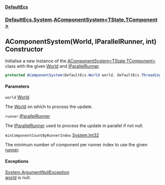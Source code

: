 #### [DefaultEcs](DefaultEcs.md 'DefaultEcs')
### [DefaultEcs.System](DefaultEcs.md#DefaultEcs.System 'DefaultEcs.System').[AComponentSystem&lt;TState,TComponent&gt;](AComponentSystem_TState,TComponent_.md 'DefaultEcs.System.AComponentSystem<TState,TComponent>')

## AComponentSystem(World, IParallelRunner, int) Constructor

Initialise a new instance of the [AComponentSystem&lt;TState,TComponent&gt;](AComponentSystem_TState,TComponent_.md 'DefaultEcs.System.AComponentSystem<TState,TComponent>') class with the given [World](AComponentSystem_TState,TComponent_.World.md 'DefaultEcs.System.AComponentSystem<TState,TComponent>.World') and [IParallelRunner](IParallelRunner.md 'DefaultEcs.Threading.IParallelRunner').

```csharp
protected AComponentSystem(DefaultEcs.World world, DefaultEcs.Threading.IParallelRunner runner, int minComponentCountByRunnerIndex);
```
#### Parameters

<a name='DefaultEcs.System.AComponentSystem_TState,TComponent_.AComponentSystem(DefaultEcs.World,DefaultEcs.Threading.IParallelRunner,int).world'></a>

`world` [World](World.md 'DefaultEcs.World')

The [World](AComponentSystem_TState,TComponent_.World.md 'DefaultEcs.System.AComponentSystem<TState,TComponent>.World') on which to process the update.

<a name='DefaultEcs.System.AComponentSystem_TState,TComponent_.AComponentSystem(DefaultEcs.World,DefaultEcs.Threading.IParallelRunner,int).runner'></a>

`runner` [IParallelRunner](IParallelRunner.md 'DefaultEcs.Threading.IParallelRunner')

The [IParallelRunner](IParallelRunner.md 'DefaultEcs.Threading.IParallelRunner') used to process the update in parallel if not null.

<a name='DefaultEcs.System.AComponentSystem_TState,TComponent_.AComponentSystem(DefaultEcs.World,DefaultEcs.Threading.IParallelRunner,int).minComponentCountByRunnerIndex'></a>

`minComponentCountByRunnerIndex` [System.Int32](https://docs.microsoft.com/en-us/dotnet/api/System.Int32 'System.Int32')

The minimum number of component per runner index to use the given [runner](AComponentSystem_TState,TComponent_.AComponentSystem(World,IParallelRunner,int).md#DefaultEcs.System.AComponentSystem_TState,TComponent_.AComponentSystem(DefaultEcs.World,DefaultEcs.Threading.IParallelRunner,int).runner 'DefaultEcs.System.AComponentSystem<TState,TComponent>.AComponentSystem(DefaultEcs.World, DefaultEcs.Threading.IParallelRunner, int).runner').

#### Exceptions

[System.ArgumentNullException](https://docs.microsoft.com/en-us/dotnet/api/System.ArgumentNullException 'System.ArgumentNullException')  
[world](AComponentSystem_TState,TComponent_.AComponentSystem(World,IParallelRunner,int).md#DefaultEcs.System.AComponentSystem_TState,TComponent_.AComponentSystem(DefaultEcs.World,DefaultEcs.Threading.IParallelRunner,int).world 'DefaultEcs.System.AComponentSystem<TState,TComponent>.AComponentSystem(DefaultEcs.World, DefaultEcs.Threading.IParallelRunner, int).world') is null.